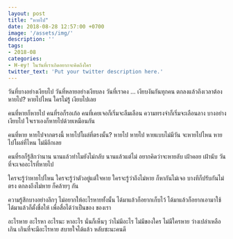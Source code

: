 ```yaml
---
layout: post
title: "หายไป"
date: 2018-08-28 12:57:00 +0700
image: '/assets/img/'
description: ''
tags:
- 2018-08
categories:
- H-ey! ในวันที่เราเกิดอยากจะคิดถึงใคร
twitter_text: 'Put your twitter description here.'
---
```

วันที่บางอย่างเงียบไป วันที่หลายอย่างเงียบลง วันที่เราคง ... เงียบงันกันทุกคน ตกลงแล้วถึงเวลาต้องหายไป? หายไปไหน ใครไม่รู้ เงียบไปเลย

คนที่หายก็หายไป คนที่รอก็รอเก้อ คนที่เคยเจอก็เริ่มจะลืมเลือน ความทรงจำก็เริ่มจะเลือนลาง บางอย่างเงียบไป ใจเราเองก็หายไปด้วยเหมือนกัน

คนที่หาย หายไปจากตรงนี้ หายไปโผล่ที่ตรงนั้น? หายไป หายไป หายแบบไม่มีวัน จะหายไปไหน หายไปโผล่ที่ไหน ไม่มีอีกเลย

คนที่รอก็รู้สึกว่านาน นานแล้วทำไมยังไม่กลับ นานแล้วแต่ไม่ อยากคิดว่าจะหายลับ เฝ้าคอย เฝ้านับ วันที่จะเจออะไรที่หายไป

ใครจะรู้ว่าหายไปไหน ใครจะรู้ว่าตัวอยู่แต่ใจหาย ใครจะรู้ว่าถึงไม่หาย ก็หากันไม่เจอ บางทีก็ปรับกันไม่ตรง ตกลงถึงไม่หาย ก็คล้ายๆ กัน

ความรู้สึกบางอย่างลึกๆ ไม่อยากให้อะไรหายทั้งนั้น ได้มาแล้วก็อยากเก็บไว้ ได้มาแล้วก็อยากเอามาใช้ ได้มาแล้วก็ตั้งชื่อให้ เพื่อสื่อได้ว่าเป็นของ ของเรา

อะไรหาย อะไรหา อะไรนะ หาอะไร นั่นก็เห็นๆ ว่าไม่มีอะไร ไม่มีของใคร ไม่มีใครหาย ว่างเปล่าเหลือเกิน เกินที่จะมีอะไรหาย สบายใจได้แล้ว หลับซะนะคนดี
